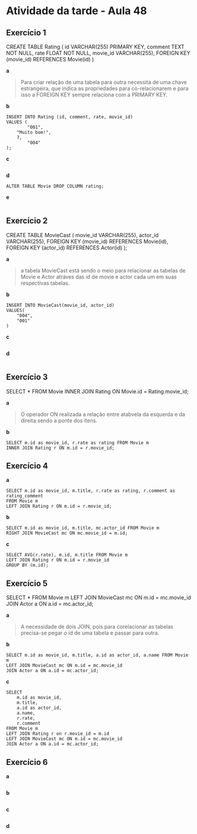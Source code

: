 # Atividade da tarde - Aula 48

## Exercício 1

CREATE TABLE Rating (
		id VARCHAR(255) PRIMARY KEY,
    comment TEXT NOT NULL,
		rate FLOAT NOT NULL,
    movie_id VARCHAR(255),
    FOREIGN KEY (movie_id) REFERENCES Movie(id)
)


**a**

> Para criar relação de uma tabela para outra necessita de uma chave estrangeira, que indica as propriedades para co-relacionarem e para isso a FOREIGN KEY sempre relaciona com a PRIMARY KEY.


**b**
```
INSERT INTO Rating (id, comment, rate, movie_id) 
VALUES (
		"001",
    "Muito bom!",
    7,
		"004"
);
```

**c**
```

```

**d**
```
ALTER TABLE Movie DROP COLUMN rating;
```

**e**
```

```

## Exercício 2

CREATE TABLE MovieCast (
		movie_id VARCHAR(255),
		actor_id VARCHAR(255),
    FOREIGN KEY (movie_id) REFERENCES Movie(id),
    FOREIGN KEY (actor_id) REFERENCES Actor(id)
);


**a**

> a tabela MovieCast está sendo o meio para relacionar as tabelas de Movie e Actor atráves das id de movie e actor cada um em suas respectivas tabelas.

**b**
```
INSERT INTO MovieCast(movie_id, actor_id)
VALUES(
	"004",
    "001"
)
```

**c**
```

```

**d**
```

```


## Exercício 3

SELECT * FROM Movie 
INNER JOIN Rating ON Movie.id = Rating.movie_id;


**a**

> O operador ON realizada a relação entre  atabvela da esquerda e da direita sendo a ponte dos itens.


**b**
```
SELECT m.id as movie_id, r.rate as rating FROM Movie m
INNER JOIN Rating r ON m.id = r.movie_id;
```


## Exercício 4

**a**

```
SELECT m.id as movie_id, m.title, r.rate as rating, r.comment as rating_comment
FROM Movie m
LEFT JOIN Rating r ON m.id = r.movie_id;
```

**b**
```
SELECT m.id as movie_id, m.title, mc.actor_id FROM Movie m
RIGHT JOIN MovieCast mc ON mc.movie_id = m.id;
```

**c**
```
SELECT AVG(r.rate), m.id, m.title FROM Movie m
LEFT JOIN Rating r ON m.id = r.movie_id
GROUP BY (m.id);
```


## Exercício 5

SELECT * FROM Movie m
LEFT JOIN MovieCast mc ON m.id = mc.movie_id
JOIN Actor a ON a.id = mc.actor_id;

**a**

> A necessidade de dois JOIN, pois para corelacionar as tabelas precisa-se pegar o id de uma tabela e passar para outra.

**b**
```
SELECT m.id as movie_id, m.title, a.id as actor_id, a.name FROM Movie m
LEFT JOIN MovieCast mc ON m.id = mc.movie_id
JOIN Actor a ON a.id = mc.actor_id;
```

**c**
```
SELECT 
	m.id as movie_id, 
    m.title, 
    a.id as actor_id, 
    a.name, 
    r.rate, 
    r.comment 
FROM Movie m
LEFT JOIN Rating r on r.movie_id = m.id
LEFT JOIN MovieCast mc ON m.id = mc.movie_id
JOIN Actor a ON a.id = mc.actor_id;
```


## Exercício 6


**a**
```

```

**b**
```

```

**c**
```

```

**d**
```

```